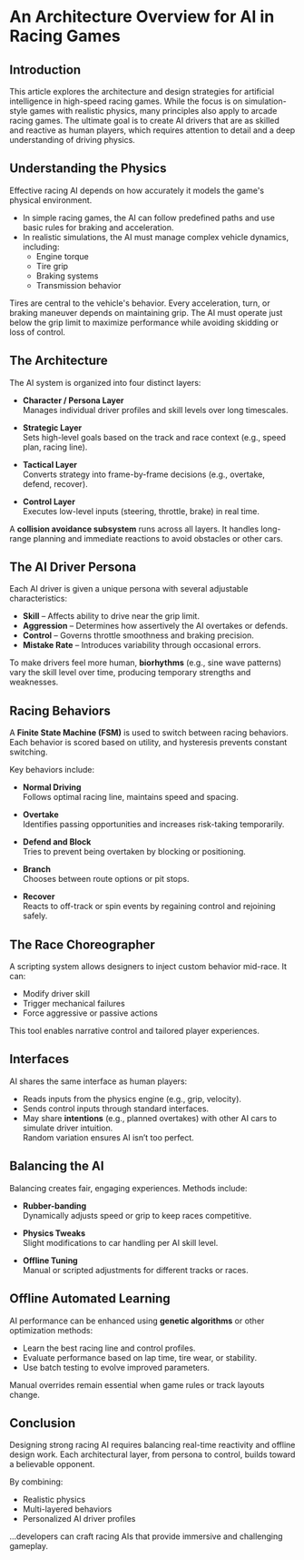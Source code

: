 # An Architecture Overview for AI in Racing Games

## Introduction

This article explores the architecture and design strategies for artificial intelligence in high-speed racing games. While the focus is on simulation-style games with realistic physics, many principles also apply to arcade racing games. The ultimate goal is to create AI drivers that are as skilled and reactive as human players, which requires attention to detail and a deep understanding of driving physics.

## Understanding the Physics

Effective racing AI depends on how accurately it models the game's physical environment.

- In simple racing games, the AI can follow predefined paths and use basic rules for braking and acceleration.
- In realistic simulations, the AI must manage complex vehicle dynamics, including:
  - Engine torque
  - Tire grip
  - Braking systems
  - Transmission behavior

Tires are central to the vehicle's behavior. Every acceleration, turn, or braking maneuver depends on maintaining grip. The AI must operate just below the grip limit to maximize performance while avoiding skidding or loss of control.

## The Architecture

The AI system is organized into four distinct layers:

- **Character / Persona Layer**  
  Manages individual driver profiles and skill levels over long timescales.

- **Strategic Layer**  
  Sets high-level goals based on the track and race context (e.g., speed plan, racing line).

- **Tactical Layer**  
  Converts strategy into frame-by-frame decisions (e.g., overtake, defend, recover).

- **Control Layer**  
  Executes low-level inputs (steering, throttle, brake) in real time.

A **collision avoidance subsystem** runs across all layers. It handles long-range planning and immediate reactions to avoid obstacles or other cars.

## The AI Driver Persona

Each AI driver is given a unique persona with several adjustable characteristics:

- **Skill** – Affects ability to drive near the grip limit.
- **Aggression** – Determines how assertively the AI overtakes or defends.
- **Control** – Governs throttle smoothness and braking precision.
- **Mistake Rate** – Introduces variability through occasional errors.

To make drivers feel more human, **biorhythms** (e.g., sine wave patterns) vary the skill level over time, producing temporary strengths and weaknesses.

## Racing Behaviors

A **Finite State Machine (FSM)** is used to switch between racing behaviors. Each behavior is scored based on utility, and hysteresis prevents constant switching.

Key behaviors include:

- **Normal Driving**  
  Follows optimal racing line, maintains speed and spacing.

- **Overtake**  
  Identifies passing opportunities and increases risk-taking temporarily.

- **Defend and Block**  
  Tries to prevent being overtaken by blocking or positioning.

- **Branch**  
  Chooses between route options or pit stops.

- **Recover**  
  Reacts to off-track or spin events by regaining control and rejoining safely.

## The Race Choreographer

A scripting system allows designers to inject custom behavior mid-race. It can:

- Modify driver skill
- Trigger mechanical failures
- Force aggressive or passive actions

This tool enables narrative control and tailored player experiences.

## Interfaces

AI shares the same interface as human players:

- Reads inputs from the physics engine (e.g., grip, velocity).
- Sends control inputs through standard interfaces.
- May share **intentions** (e.g., planned overtakes) with other AI cars to simulate driver intuition.  
  Random variation ensures AI isn’t too perfect.

## Balancing the AI

Balancing creates fair, engaging experiences. Methods include:

- **Rubber-banding**  
  Dynamically adjusts speed or grip to keep races competitive.

- **Physics Tweaks**  
  Slight modifications to car handling per AI skill level.

- **Offline Tuning**  
  Manual or scripted adjustments for different tracks or races.

## Offline Automated Learning

AI performance can be enhanced using **genetic algorithms** or other optimization methods:

- Learn the best racing line and control profiles.
- Evaluate performance based on lap time, tire wear, or stability.
- Use batch testing to evolve improved parameters.

Manual overrides remain essential when game rules or track layouts change.

## Conclusion

Designing strong racing AI requires balancing real-time reactivity and offline design work. Each architectural layer, from persona to control, builds toward a believable opponent.

By combining:

- Realistic physics
- Multi-layered behaviors
- Personalized AI driver profiles

...developers can craft racing AIs that provide immersive and challenging gameplay.
